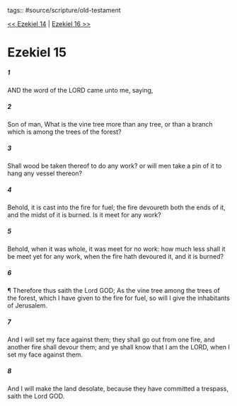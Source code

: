 tags:: #source/scripture/old-testament

[<< Ezekiel 14](/Old_Testament/26_Ezekiel/Ezekiel_14.md) | [Ezekiel 16 >>](/Old_Testament/26_Ezekiel/Ezekiel_16.md)

# Ezekiel 15

##### 1

AND the word of the LORD came unto me, saying,

##### 2

Son of man, What is the vine tree more than any tree, or than a branch which is among the trees of the forest?

##### 3

Shall wood be taken thereof to do any work? or will men take a pin of it to hang any vessel thereon?

##### 4

Behold, it is cast into the fire for fuel; the fire devoureth both the ends of it, and the midst of it is burned. Is it meet for any work?

##### 5

Behold, when it was whole, it was meet for no work: how much less shall it be meet yet for any work, when the fire hath devoured it, and it is burned?

##### 6

¶ Therefore thus saith the Lord GOD; As the vine tree among the trees of the forest, which I have given to the fire for fuel, so will I give the inhabitants of Jerusalem.

##### 7

And I will set my face against them; they shall go out from one fire, and another fire shall devour them; and ye shall know that I am the LORD, when I set my face against them.

##### 8

And I will make the land desolate, because they have committed a trespass, saith the Lord GOD.
